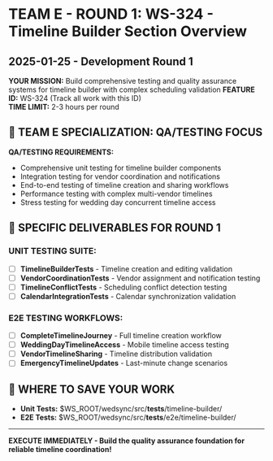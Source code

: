 # TEAM E - ROUND 1: WS-324 - Timeline Builder Section Overview
## 2025-01-25 - Development Round 1

**YOUR MISSION:** Build comprehensive testing and quality assurance systems for timeline builder with complex scheduling validation
**FEATURE ID:** WS-324 (Track all work with this ID)  
**TIME LIMIT:** 2-3 hours per round

## 🎯 TEAM E SPECIALIZATION: QA/TESTING FOCUS

**QA/TESTING REQUIREMENTS:**
- Comprehensive unit testing for timeline builder components
- Integration testing for vendor coordination and notifications
- End-to-end testing of timeline creation and sharing workflows
- Performance testing with complex multi-vendor timelines
- Stress testing for wedding day concurrent timeline access

## 🎯 SPECIFIC DELIVERABLES FOR ROUND 1

### UNIT TESTING SUITE:
- [ ] **TimelineBuilderTests** - Timeline creation and editing validation
- [ ] **VendorCoordinationTests** - Vendor assignment and notification testing
- [ ] **TimelineConflictTests** - Scheduling conflict detection testing
- [ ] **CalendarIntegrationTests** - Calendar synchronization validation

### E2E TESTING WORKFLOWS:
- [ ] **CompleteTimelineJourney** - Full timeline creation workflow
- [ ] **WeddingDayTimelineAccess** - Mobile timeline access testing
- [ ] **VendorTimelineSharing** - Timeline distribution validation
- [ ] **EmergencyTimelineUpdates** - Last-minute change scenarios

## 💾 WHERE TO SAVE YOUR WORK
- **Unit Tests:** $WS_ROOT/wedsync/src/__tests__/timeline-builder/
- **E2E Tests:** $WS_ROOT/wedsync/src/__tests__/e2e/timeline-builder/

---

**EXECUTE IMMEDIATELY - Build the quality assurance foundation for reliable timeline coordination!**